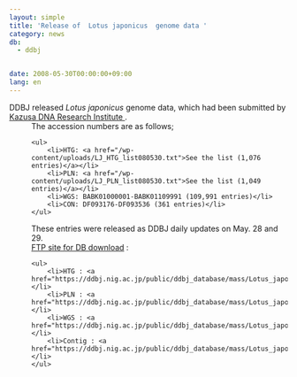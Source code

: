 ```yaml
---
layout: simple
title: 'Release of  Lotus japonicus  genome data '
category: news
db:
  - ddbj


date: 2008-05-30T00:00:00+09:00
lang: en
---
```


<html>DDBJ released <i> Lotus japonicus </i> genome data, which had been submitted by<br><a href="http://www.kazusa.or.jp/lotus/" target="_blank">Kazusa DNA Research Institute </a>.<dd>The accession numbers are as follows;

    <ul>
        <li>HTG: <a href="/wp-content/uploads/LJ_HTG_list080530.txt">See the list (1,076 entries)</a></li>
        <li>PLN: <a href="/wp-content/uploads/LJ_PLN_list080530.txt">See the list (1,049 entries)</a></li>
        <li>WGS: BABK01000001-BABK01109991 (109,991 entries)</li>
        <li>CON: DF093176-DF093536 (361 entries)</li>
    </ul>
<dd>These entries were released as DDBJ daily updates on May. 28 and 29.
<dd><a href="/services/index-e.html ">FTP site for DB download</a> : <a href=""> </a>

    <ul>
        <li>HTG : <a href="https://ddbj.nig.ac.jp/public/ddbj_database/mass/Lotus_japonicus_HTG/">Lotus_japonicus_HTG_080529_1.seq.gz</a></li>
        <li>PLN : <a href="https://ddbj.nig.ac.jp/public/ddbj_database/mass/Lotus_japonicus_PLN/">Lotus_japonicus_PLN_080529_1.seq.gz</a></li>
        <li>WGS : <a href="https://ddbj.nig.ac.jp/public/ddbj_database/mass/Lotus_japonicus_WGS/">Lotus_japonicus_WGS_080528_1.seq.gz</a></li>
        <li>Contig : <a href="https://ddbj.nig.ac.jp/public/ddbj_database/mass/Lotus_japonicus_CON/">Lotus_japonicus_CON_080529_1.seq.gz</a></li>
    </ul>
</dd>
</dd>
</dd>
</html>
